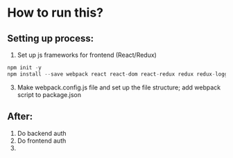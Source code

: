 # How to run this?






## Setting up process: 
1. Set up js frameworks for frontend (React/Redux)
```js 
npm init -y 
npm install --save webpack react react-dom react-redux redux redux-logger babel-core babel-loader babel-preset-react babel-preset-es2015 
```
3. Make webpack.config.js file and set up the file structure; add webpack script to package.json

## After: 
1. Do backend auth
2. Do frontend auth
3. 